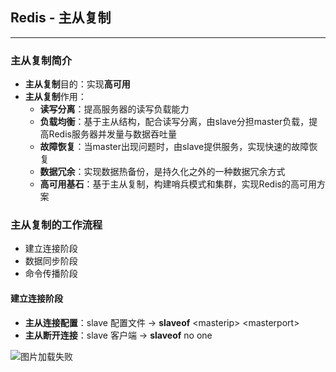 ## **Redis - 主从复制**
-----------------------

### **主从复制简介** 
* **主从复制**目的：实现**高可用**
* **主从复制**作用：
  + **读写分离**：提高服务器的读写负载能力
  + **负载均衡**：基于主从结构，配合读写分离，由slave分担master负载，提高Redis服务器并发量与数据吞吐量
  + **故障恢复**：当master出现问题时，由slave提供服务，实现快速的故障恢复
  + **数据冗余**：实现数据热备份，是持久化之外的一种数据冗余方式
  + **高可用基石**：基于主从复制，构建哨兵模式和集群，实现Redis的高可用方案

### **主从复制的工作流程**
* 建立连接阶段
* 数据同步阶段
* 命令传播阶段

#### **建立连接阶段** 
* **主从连接配置**：slave 配置文件 -> **slaveof** \<masterip\> \<masterport\>
* **主从断开连接**：slave 客户端 -> **slaveof** no one  

![图片加载失败](https://maxwell-l.github.io/WriteSomething/image/redis2.png)


